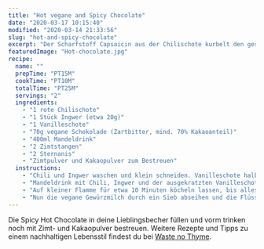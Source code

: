 ```yaml
---
title: "Hot vegane and Spicy Chocolate"
date: "2020-03-17 10:15:40"
modified: "2020-03-14 21:33:56"
slug: "hot-and-spicy-chocolate"
excerpt: "Der Scharfstoff Capsaicin aus der Chilischote kurbelt den gesamten Stoffwechsel an. Auch Ingwer wirkt anregend und beruhigt durch das enthaltene Ätherische Öl Gingerol den Bauch."
featuredImage: "Hot-chocolate.jpg"
recipe:
  name: ""
  prepTime: "PT15M"
  cookTime: "PT10M"
  totalTime: "PT25M"
  servings: "2"
  ingredients:
    - "1 rote Chilischote"
    - "1 Stück Ingwer (etwa 20g)"
    - "1 Vanilleschote"
    - "70g vegane Schokolade (Zartbitter, mind. 70% Kakaoanteil)"
    - "400ml Mandeldrink"
    - "2 Zimtstangen"
    - "2 Sternanis"
    - "Zimtpulver und Kakaopulver zum Bestreuen"
  instructions:
    - "Chili und Ingwer waschen und klein schneiden. Vanilleschote halbieren und das Mark mit dem Messerrücken herauskratzen. Die Schokolade grob hacken."
    - "Mandeldrink mit Chili, Ingwer und der ausgekratzten Vanilleschote sowie den Zimtstangen und Sternanis in einen Topf geben und erhitzen."
    - "Auf kleiner Flamme für etwa 10 Minuten köcheln lassen, bis alles schon herrlich duftet."
    - "Nun die vegane Gewürzmilch durch ein Sieb abseihen und die Flüssigkeit in den Topf zurück füllen. Das Mark der Vanilleschote und die Schokoladestücke unterrühren, bis sich alles schön aufgelöst hat."
---
```


Die Spicy Hot Chocolate in deine Lieblingsbecher füllen und vorm trinken noch mit Zimt- und Kakaopulver bestreuen. Weitere Rezepte und Tipps zu einem nachhaltigen Lebensstil findest du bei [Waste no Thyme](https://wastenothyme.com).